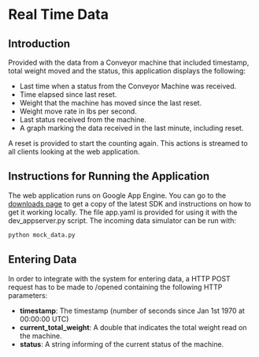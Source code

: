 Real Time Data
==============

Introduction
------------

Provided with the data from a Conveyor machine that included timestamp,
total weight moved and the status, this application displays the following:

- Last time when a status from the Conveyor Machine was received.
- Time elapsed since last reset.
- Weight that the machine has moved since the last reset.
- Weight move rate in lbs per second.
- Last status received from the machine.
- A graph marking the data received in the last minute, including reset.

A reset is provided to start the counting again. This actions is streamed to 
all clients looking at the web application.

Instructions for Running the Application
----------------------------------------

The web application runs on Google App Engine. You can go to the 
[downloads page](https://developers.google.com/appengine/downloads) to get
a copy of the latest SDK and instructions on how to get it working locally.
The file app.yaml is provided for using it with the dev_appserver.py script.
The incoming data simulator can be run with:
```bash
python mock_data.py
```

Entering Data
-------------

In order to integrate with the system for entering data, a HTTP POST request
has to be made to /opened containing the following HTTP parameters:
- **timestamp**: The timestamp (number of seconds since Jan 1st 1970 at
00:00:00 UTC)
- **current_total_weight**: A double that indicates the total weight read on 
the machine.
- **status**: A string informing of the current status of the machine.
